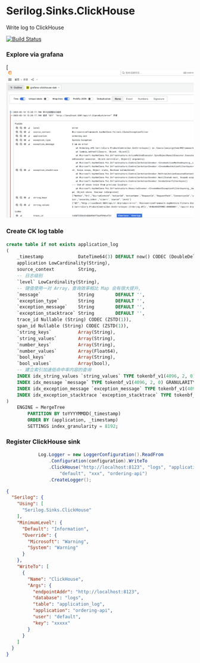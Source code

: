 # Serilog.Sinks.ClickHouse

Write log to ClickHouse

[![Build Status](https://dev.azure.com/zlzforever/cerberus/_apis/build/status/zlzforever.MSFramework?branchName=master)](https://dev.azure.com/zlzforever/cerberus/_build/latest?definitionId=10&branchName=master)

### Explore via grafana

[![expore](https://github.com/zlzforever/Serilog.Sinks.ClickHouse/blob/main/explore.png)

### Create CK log table

``` sql
create table if not exists application_log
(
    _timestamp             DateTime64(3) DEFAULT now() CODEC (DoubleDelta, LZ4),
    application LowCardinality(String),
    source_context         String,
    -- 日志级别
    `level` LowCardinality(String),
    -- 键值使用一对 Array，查询效率相比 Map 会有很大提升,
    `message`              String        DEFAULT '',
    `exception_type`       String        DEFAULT '',
    `exception_message`    String        DEFAULT '',
    `exception_stacktrace` String        DEFAULT '',
    trace_id Nullable (String) CODEC (ZSTD(1)),
    span_id Nullable (String) CODEC (ZSTD(1)),
    `string_keys`          Array(String),
    `string_values`        Array(String),
    `number_keys`          Array(String),
    `number_values`        Array(Float64),
    `bool_keys`            Array(String),
    `bool_values`          Array(bool),
    -- 建立索引加速低命中率内容的查询
    INDEX idx_string_values `string_values` TYPE tokenbf_v1(4096, 2, 0) GRANULARITY 2,
    INDEX idx_message `message` TYPE tokenbf_v1(4096, 2, 0) GRANULARITY 2,
    INDEX idx_exception_message `exception_message` TYPE tokenbf_v1(4096, 2, 0) GRANULARITY 2,
    INDEX idx_exception_stacktrace `exception_stacktrace` TYPE tokenbf_v1(4096, 2, 0) GRANULARITY 2
)
    ENGINE = MergeTree
        PARTITION BY toYYYYMMDD(_timestamp)
        ORDER BY (application, _timestamp)
        SETTINGS index_granularity = 8192;
```

### Register ClickHouse sink

```csharp
            Log.Logger = new LoggerConfiguration().ReadFrom
                .Configuration(configuration).WriteTo
                .ClickHouse("http://localhost:8123", "logs", "application_log",
                    "default", "xxx", "ordering-api")
                .CreateLogger();
``` 

```json
{
  "Serilog": {
    "Using": [
      "Serilog.Sinks.ClickHouse"
    ],
    "MinimumLevel": {
      "Default": "Information",
      "Override": {
        "Microsoft": "Warning",
        "System": "Warning"
      }
    },
    "WriteTo": [
      {
        "Name": "ClickHouse",
        "Args": {
          "endpointAddr": "http://localhost:8123",
          "database": "logs",
          "table": "application_log",
          "application": "ordering-api",
          "user": "default",
          "key": "xxxxx"
        }
      }
    ]
  }
}

```
 